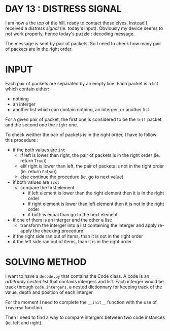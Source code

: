 # DAY 13 : DISTRESS SIGNAL

I am now a the top of the hill, ready to contact those elves. 
Instead I received a *distress signal* (ie. today's input). 
Obviously my device seems to not work properly, hence today's puzzle : decoding message.

The message is sent by pair of packets.
So I need to check how many pair of packets are in the right order. 

# INPUT

Each pair of packets are separated by an empty line. 
Each packet is a list which contain either:
- nothing
- an interger
- another list which can contain nothing, an interger, or another list

For a given pair of packet, the first one is considered to be the `left` packet and the second one the `right` one. 

To check weither the pair of packets is in the right order, I have to follow this procedure : 
- if the both values are `int`
    - if left is lower than right, the pair of packets is in the right order (ie. return `True`))
    - elif right is lower than left, the pair of packets is not in the right order (ie. return `False`))
    - else continue the procedure (ie. go to next value)
- if both values are `list`
    - compare the first element
        - if left element is lower than the right element then it is in the right order 
        - if right element is lower than left element then it is not in the right order
        - if both is equal than go to the next element
- if one of them is an interger and the other a list:
    - transform the interger into a list containing the interger and apply re-apply the checking procedure
- if the right side ran out of items, than it is not in the right order
- if the left side ran out of items, than it is in the right order

# SOLVING METHOD 

I want to have a `decode.py` that contains the Code class. 
A code is an *arbitrarily nested list* that contains intergers and list. 
Each interger would be track through `code.intergers`, a nested dictionnary for keeping track of the value, depth and position of each interger. 

For the moment I need to complete the `__init__` function with the use of `traverse` function.

Then I need to find a way to compare intergers between two code instances (ie. left and right). 
